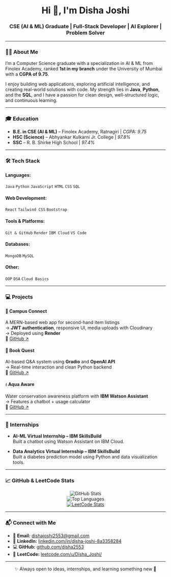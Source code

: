 <h1 align="center">Hi 👋, I'm Disha Joshi</h1>
<h3 align="center">CSE (AI & ML) Graduate | Full-Stack Developer | AI Explorer | Problem Solver</h3>

---

### 👩‍💻 About Me

I’m a Computer Science graduate with a specialization in AI & ML from Finolex Academy, ranked **1st in my branch** under the University of Mumbai with a **CGPA of 9.75**.  

I enjoy building  web applications, exploring artificial intelligence, and creating real-world solutions with code. My strength lies in **Java**, **Python**, and the **SQL**, and I have a passion for clean design, well-structured logic, and continuous learning.  

---

### 🎓 Education

- **B.E. in CSE (AI & ML)** – Finolex Academy, Ratnagiri | *CGPA: 9.75*  
- **HSC (Science)** – Abhyankar Kulkarni Jr. College | *97.8%*  
- **SSC** – R. B. Shirke High School | *97.4%*

---

### 🛠️ Tech Stack

#### Languages:
`Java` `Python` `JavaScript` `HTML` `CSS` `SQL`

#### Web Development:
`React` `Tailwind CSS` `Bootstrap`

#### Tools & Platforms:
`Git & GitHub` `Render` `IBM Cloud` `VS Code`

#### Databases:
`MongoDB` `MySQL`

#### Other:
`OOP` `DSA` `Cloud Basics`

---

### 💻 Projects

#### 📱 Campus Connect  
A MERN-based web app for second-hand item listings  
→ **JWT authentication**, responsive UI, media uploads with Cloudinary  
→ Deployed using **Render**  
🔗 [GitHub ↗](https://github.com/disha2553/Campus-Connect)

#### 📖 Book Quest  
AI-based Q&A system using **Gradio** and **OpenAI API**  
→ Real-time interaction and clean Python backend  
🔗 [GitHub ↗](https://github.com/disha2553/Book-Quest)

#### 💧 Aqua Aware  
Water conservation awareness platform with **IBM Watson Assistant**  
→ Features a chatbot + usage calculator  
🔗 [GitHub ↗](https://github.com/disha2553/AquaAware)

---

### 💼 Internships

- **AI-ML Virtual Internship – IBM SkillsBuild**  
  Built a chatbot using Watson Assistant on IBM Cloud.

- **Data Analytics Virtual Internship – IBM SkillsBuild**  
  Built a diabetes prediction model using Python and data visualization tools.

---

### 📈 GitHub & LeetCode Stats

<div align="center">

![GitHub Stats](https://github-readme-stats.vercel.app/api?username=disha2553&show_icons=true&theme=radical)  
![Top Languages](https://github-readme-stats.vercel.app/api/top-langs/?username=disha2553&layout=compact&theme=radical)   
[![LeetCode Stats](https://leetcard.jacoblin.cool/Disha_Joshi?theme=dark&font=Fira%20Code&ext=heatmap)](https://leetcode.com/u/Disha_Joshi/)

</div>

---

### 📬 Connect with Me

- 📧 **Email:** dishajoshi2553@gmail.com  
- 🔗 **LinkedIn:** [linkedin.com/in/disha-joshi-8a3358284](https://www.linkedin.com/in/disha-joshi-8a3358284)  
- 💻 **GitHub:** [github.com/disha2553](https://github.com/disha2553)  
- 🧠 **LeetCode:** [leetcode.com/u/Disha_Joshi/](https://leetcode.com/u/Disha_Joshi/)

---

<div align="center">✨ Always open to ideas, internships, and learning something new 🌱</div>

<!--
**disha2553/disha2553** is a ✨ _special_ ✨ repository because its `README.md` (this file) appears on your GitHub profile.

Here are some ideas to get you started:

- 🔭 I’m currently working on ...
- 🌱 I’m currently learning ...
- 👯 I’m looking to collaborate on ...
- 🤔 I’m looking for help with ...
- 💬 Ask me about ...
- 📫 How to reach me: ...
- 😄 Pronouns: ...
- ⚡ Fun fact: ...
-->
